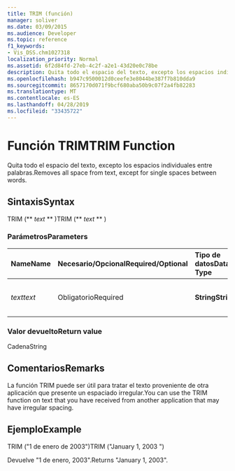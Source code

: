 ```yaml
---
title: TRIM (función)
manager: soliver
ms.date: 03/09/2015
ms.audience: Developer
ms.topic: reference
f1_keywords:
- Vis_DSS.chm1027318
localization_priority: Normal
ms.assetid: 6f2d84fd-27eb-4c2f-a2e1-43d20e0c78be
description: Quita todo el espacio del texto, excepto los espacios individuales entre palabras.
ms.openlocfilehash: b947c9500012d0ceefe3e8044be387f7b810dda9
ms.sourcegitcommit: 8657170d071f9bcf680aba50b9c07f2a4fb82283
ms.translationtype: MT
ms.contentlocale: es-ES
ms.lasthandoff: 04/28/2019
ms.locfileid: "33435722"
---
```

# <a name="trim-function"></a><span data-ttu-id="a4637-103">Función TRIM</span><span class="sxs-lookup"><span data-stu-id="a4637-103">TRIM Function</span></span>

<span data-ttu-id="a4637-104">Quita todo el espacio del texto, excepto los espacios individuales entre palabras.</span><span class="sxs-lookup"><span data-stu-id="a4637-104">Removes all space from text, except for single spaces between words.</span></span> 
  
## <a name="syntax"></a><span data-ttu-id="a4637-105">Sintaxis</span><span class="sxs-lookup"><span data-stu-id="a4637-105">Syntax</span></span>

<span data-ttu-id="a4637-106">TRIM (\*\* *text* \*\* )</span><span class="sxs-lookup"><span data-stu-id="a4637-106">TRIM (\*\* *text* \*\* )</span></span> 
  
### <a name="parameters"></a><span data-ttu-id="a4637-107">Parámetros</span><span class="sxs-lookup"><span data-stu-id="a4637-107">Parameters</span></span>

|<span data-ttu-id="a4637-108">**Name**</span><span class="sxs-lookup"><span data-stu-id="a4637-108">**Name**</span></span>|<span data-ttu-id="a4637-109">**Necesario/Opcional**</span><span class="sxs-lookup"><span data-stu-id="a4637-109">**Required/Optional**</span></span>|<span data-ttu-id="a4637-110">**Tipo de datos**</span><span class="sxs-lookup"><span data-stu-id="a4637-110">**Data Type**</span></span>|<span data-ttu-id="a4637-111">**Descripción**</span><span class="sxs-lookup"><span data-stu-id="a4637-111">**Description**</span></span>|
|:-----|:-----|:-----|:-----|
| <span data-ttu-id="a4637-112">_text_</span><span class="sxs-lookup"><span data-stu-id="a4637-112">_text_</span></span> <br/> |<span data-ttu-id="a4637-113">Obligatorio</span><span class="sxs-lookup"><span data-stu-id="a4637-113">Required</span></span>  <br/> |<span data-ttu-id="a4637-114">**String**</span><span class="sxs-lookup"><span data-stu-id="a4637-114">**String**</span></span> <br/> |<span data-ttu-id="a4637-115">El texto cuyos espacios se desea eliminar.</span><span class="sxs-lookup"><span data-stu-id="a4637-115">The text from which you want to remove spaces.</span></span>  <br/> |
   
### <a name="return-value"></a><span data-ttu-id="a4637-116">Valor devuelto</span><span class="sxs-lookup"><span data-stu-id="a4637-116">Return value</span></span>

<span data-ttu-id="a4637-117">Cadena</span><span class="sxs-lookup"><span data-stu-id="a4637-117">String</span></span>
  
## <a name="remarks"></a><span data-ttu-id="a4637-118">Comentarios</span><span class="sxs-lookup"><span data-stu-id="a4637-118">Remarks</span></span>

<span data-ttu-id="a4637-119">La función TRIM puede ser útil para tratar el texto proveniente de otra aplicación que presente un espaciado irregular.</span><span class="sxs-lookup"><span data-stu-id="a4637-119">You can use the TRIM function on text that you have received from another application that may have irregular spacing.</span></span>
  
## <a name="example"></a><span data-ttu-id="a4637-120">Ejemplo</span><span class="sxs-lookup"><span data-stu-id="a4637-120">Example</span></span>

<span data-ttu-id="a4637-121">TRIM ("1 de enero de 2003")</span><span class="sxs-lookup"><span data-stu-id="a4637-121">TRIM ("January 1, 2003 ")</span></span> 
  
<span data-ttu-id="a4637-122">Devuelve "1 de enero, 2003".</span><span class="sxs-lookup"><span data-stu-id="a4637-122">Returns "January 1, 2003".</span></span> 
  

